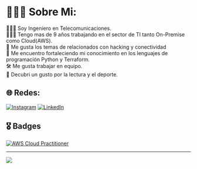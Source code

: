 # 🧘🏾‍♂️ Sobre Mi:

👷🏽‍♂️ Soy Ingeniero en Telecomunicaciones. <br>👨🏽‍💻 Tengo mas de 9 años trabajando en el sector de TI tanto On-Premise como Cloud(AWS). <br>🛜 Me gusta los temas de relacionados con hacking y conectividad <br>🧠 Me encuentro fortaleciendo mi conocimiento en los lenguajes de programación Python y Terraform. <br>🛠️ Me gusta trabajar en equipo.<br>🚀 Decubri un gusto por la lectura y el deporte.

## 🌐 Redes:

[![Instagram](https://img.shields.io/badge/Instagram-%23E4405F.svg?logo=Instagram&logoColor=white)](https://www.instagram.com/yeguito.gogo/) [![LinkedIn](https://img.shields.io/badge/LinkedIn-%230077B5.svg?logo=linkedin&logoColor=white)](https://www.linkedin.com/in/diego-armando-cutiva-ortiz-338407113/)

## 🎖️ Badges

[![AWS Cloud Practitioner](https://d1.awsstatic.com/training-and-certification/certification-badges/AWS-Certified-Cloud-Practitioner_badge.634f8a21af2e0e956ed8905a72366146ba22b74c.png)](https://www.credly.com/badges/7858b76d-f137-4a0a-832c-0fe58398c577)

---
[![](https://visitcount.itsvg.in/api?id=dcutivao&icon=6&color=1&)](https://visitcount.itsvg.in)

<!--
**dcutivao/dcutivao** is a ✨ _special_ ✨ repository because its `README.md` (this file) appears on your GitHub profile.

Here are some ideas to get you started:

- 🔭 I’m currently working on ...
- 🌱 I’m currently learning ...
- 👯 I’m looking to collaborate on ...
- 🤔 I’m looking for help with ...
- 💬 Ask me about ...
- 📫 How to reach me: ...
- 😄 Pronouns: ...
- ⚡ Fun fact: ...
-->
